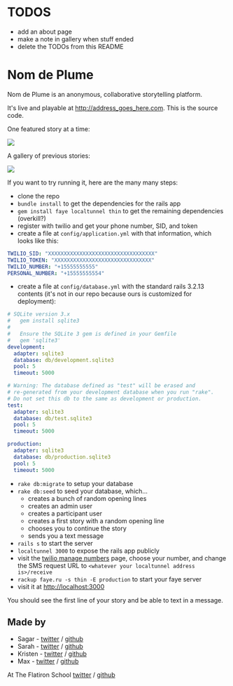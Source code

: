 # TODOS

* add an about page
* make a note in gallery when stuff ended
* delete the TODOs from this README

# Nom de Plume

Nom de Plume is an anonymous, collaborative storytelling platform.

It's live and playable at <http://address_goes_here.com>. This is the source code.

One featured story at a time:

![](http://d.pr/i/WoWy+)

A gallery of previous stories:

![](http://d.pr/i/BNQ6+)

If you want to try running it, here are the many many steps:

* clone the repo
* `bundle install` to get the dependencies for the rails app
* `gem install faye localtunnel thin` to get the remaining dependencies (overkill?)
* register with twilio and get your phone number, SID, and token
* create a file at `config/application.yml` with that information, which looks like this:

```yml
TWILIO_SID: "XXXXXXXXXXXXXXXXXXXXXXXXXXXXXXXXXX"
TWILIO_TOKEN: "XXXXXXXXXXXXXXXXXXXXXXXXXXXXXXX"
TWILIO_NUMBER: "+15555555555"
PERSONAL_NUMBER: "+15555555554"
```

* create a file at `config/database.yml` with the standard rails 3.2.13 contents (it's not in our repo because ours is customized for deployment):

```yml
# SQLite version 3.x
#   gem install sqlite3
#
#   Ensure the SQLite 3 gem is defined in your Gemfile
#   gem 'sqlite3'
development:
  adapter: sqlite3
  database: db/development.sqlite3
  pool: 5
  timeout: 5000

# Warning: The database defined as "test" will be erased and
# re-generated from your development database when you run "rake".
# Do not set this db to the same as development or production.
test:
  adapter: sqlite3
  database: db/test.sqlite3
  pool: 5
  timeout: 5000

production:
  adapter: sqlite3
  database: db/production.sqlite3
  pool: 5
  timeout: 5000
```

* `rake db:migrate` to setup your database
* `rake db:seed` to seed your database, which...
    * creates a bunch of random opening lines
    * creates an admin user
    * creates a participant user
    * creates a first story with a random opening line
    * chooses you to continue the story
    * sends you a text message
* `rails s` to start the server
* `localtunnel 3000` to expose the rails app publicly
* visit the [twilio manage numbers](https://www.twilio.com/user/account/phone-numbers/incoming) page, choose your number, and change the SMS request URL to `<whatever your localtunnel address is>/receive`
* `rackup faye.ru -s thin -E production` to start your faye server
* visit it at <http://localhost:3000>

You should see the first line of your story and be able to text in a message.

## Made by

* Sagar - [twitter](http://twitter.com/sgrshah) / [github](http://github.com/sgrshah)
* Sarah - [twitter](http://twitter.com/sarah_duve) / [github](http://github.com/sarahduve)
* Kristen - [twitter](http://twitter.com/picodegallo) / [github](http://github.com/picodegallo)
* Max -  [twitter](http://twitter.com/maxjacobson) / [github](http://github.com/maxjacobson)

At The Flatiron School [twitter](http://twitter.com/flatironschool) / [github](http://github.com/flatiron-school)
